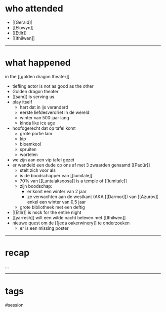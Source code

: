 # who attended

- [[Gerald]]
- [[Elowyn]]
- [[Etlir]]
- [[Ithilwen]]

---
# what happened

in the [[golden dragon theater]]
- tiefling actor is not as good as the other 
- Golden dragon theater
- [[sam]] is serving us
- play itself
	- hart dat in ijs veranderd
	- eerste liefdesverdriet in de wereld
	- winter van 500 jaar lang
	- kinda like ice age
- hoofdgerecht dat op tafel komt
	- grote portie lam
	- kip
	- bloemkool
	- spruiten
	- wortelen
- we zijn aan een vip tafel gezet
- er wandeld een dude op ons af met 3 zwaarden genaamd [[Padür]]
	- stelt zich voor als
	- is de boodschapper van [[lumitale]] 
	- 70% van [[Luntalaksoosa]] is a temple of [[lumitale]]
	- zijn boodschap:
		- er komt een winter van 2 jaar 
		- ze verwachten aan de westkant (AKA [[Darmor]]) van [[Azurov]] enkel een winter van 0,5 jaar
	- grote bibliotheek met een deftig 
- [[Etlir]] is nock for the entire night
- [[yarresh]] wilt een wilde nacht beleven met [[Ithilwen]]
- nieuwe quest om de [[jeda oakerwinery]] te onderzoeken
	- er is een missing poster


---
# recap

...

---
# tags

#session